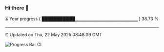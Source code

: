 ### Hi there 👋

⏳ Year progress { ███████████▁▁▁▁▁▁▁▁▁▁▁▁▁▁▁▁▁▁▁ } 38.73 %

---

⏰ Updated on Thu, 22 May 2025 08:48:09 GMT

![Progress Bar CI](https://github.com/IshwaranRudhara/GIT-ACTION/workflows/Progress%20Bar%20CI/badge.svg)

